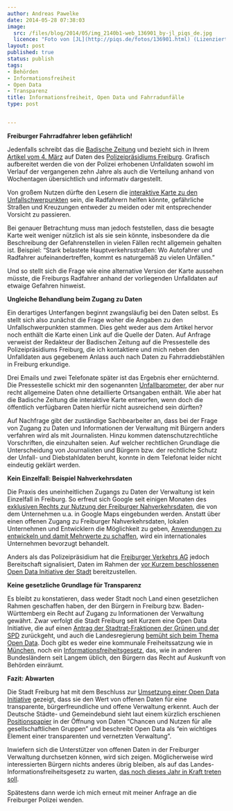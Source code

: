 ```yaml
---
author: Andreas Pawelke
date: 2014-05-28 07:38:03
image:
  src: /files/blog/2014/05/img_2140b1-web_136901_by-jl_piqs_de.jpg
  licence: "Foto von [JL](http://piqs.de/fotos/136901.html) (Lizenziert unter: [CC BY 2.0 DE](http://creativecommons.org/licenses/by/2.0/de/deed.de))"
layout: post
published: true
status: publish
tags:
- Behörden
- Informationsfreiheit
- Open Data
- Transparenz
title: Informationsfreiheit, Open Data und Fahrradunfälle
type: post


---
```



**Freiburger Fahrradfahrer leben gefährlich!**

Jedenfalls schreibt das die [Badische Zeitung](http://www.badische-zeitung.de/) und bezieht sich in Ihrem [Artikel vom 4. März](http://www.badische-zeitung.de/radler-leben-in-freiburg-gefaehrlich-polizei-kuendigt-konzept-an) auf Daten des [Polizeipräsidiums Freiburg](http://www.polizei-bw.de/Dienststellen/PPFreiburg/Seiten/default.aspx). Grafisch aufbereitet werden die von der Polizei erhobenen Unfalldaten sowohl im Verlauf der vergangenen zehn Jahre als auch die Verteilung anhand von Wochentagen übersichtlich und informativ dargestellt.

Von großem Nutzen dürfte den Lesern die [interaktive Karte zu den Unfallschwerpunkten](https://maps.google.com/maps/ms?msid=207198870481074278417.0004766f18163d48451ac&msa=0&dg=feature) sein, die Radfahrern helfen könnte, gefährliche Straßen und Kreuzungen entweder zu meiden oder mit entsprechender Vorsicht zu passieren.

Bei genauer Betrachtung muss man jedoch feststellen, dass die besagte Karte weit weniger nützlich ist als sie sein könnte, insbesondere da die Beschreibung der Gefahrenstellen in vielen Fällen recht allgemein gehalten ist. Beispiel: “Stark belastete Hauptverkehrsstraßen: Wo Autofahrer und Radfahrer aufeinandertreffen, kommt es naturgemäß zu vielen Unfällen.”

Und so stellt sich die Frage wie eine alternative Version der Karte aussehen müsste, die Freiburgs Radfahrer anhand der vorliegenden Unfalldaten auf etwaige Gefahren hinweist.

**Ungleiche Behandlung beim Zugang zu Daten**

Ein derartiges Unterfangen beginnt zwangsläufig bei den Daten selbst. Es stellt sich also zunächst die Frage woher die Angaben zu den Unfallschwerpunkten stammen. Dies geht weder aus dem Artikel hervor noch enthält die Karte einen Link auf die Quelle der Daten. Auf Anfrage verweist der Redakteur der Badischen Zeitung auf die Pressestelle des Polizeipräsidiums Freiburg, die ich kontaktiere und mich neben den Unfalldaten aus gegebenem Anlass auch nach Daten zu Fahrraddiebstählen in Freiburg erkundige.

Drei Emails und zwei Telefonate später ist das Ergebnis eher ernüchternd. Die Pressestelle schickt mir den sogenannten [Unfallbarometer](http://www.polizei-bw.de/Dienststellen/PPFreiburg/Documents/20140314%20Anlage%20PM%20VU_Unfallbarometer%202013.pdf%20), der aber nur recht allgemeine Daten ohne detaillierte Ortsangaben enthält. Wie aber hat die Badische Zeitung die interaktive Karte entworfen, wenn doch die öffentlich verfügbaren Daten hierfür nicht ausreichend sein dürften?

Auf Nachfrage gibt der zuständige Sachbearbeiter an, dass bei der Frage von Zugang zu Daten und Informationen der Verwaltung mit Bürgern anders verfahren wird als mit Journalisten. Hinzu kommen datenschutzrechtliche Vorschriften, die einzuhalten seien. Auf welcher rechtlichen Grundlage die Unterscheidung von Journalisten und Bürgern bzw. der rechtliche Schutz der Unfall- und Diebstahldaten beruht, konnte in dem Telefonat leider nicht eindeutig geklärt werden.

**Kein Einzelfall: Beispiel Nahverkehrsdaten**

Die Praxis des uneinheitlichen Zugangs zu Daten der Verwaltung ist kein Einzelfall in Freiburg. So erfreut sich Google seit einigen Monaten des [exklusiven Rechts zur Nutzung der Freiburger Nahverkehrsdaten](http://www.badische-zeitung.de/freiburg/google-maps-kann-jetzt-fahrplandaten-von-vag-und-suedbadenbus-nutzen--77478402.html%20), die von dem Unternehmen u.a. in Google Maps eingebunden werden. Anstatt über einen offenen Zugang zu Freiburger Nahverkehrsdaten, lokalen Unternehmen und Entwicklern die Möglichkeit zu geben, [Anwendungen zu entwickeln und damit Mehrwerte zu schaffen](http://appsandthecity.net/), wird ein internationales Unternehmen bevorzugt behandelt.

Anders als das Polizeipräsidium hat die [Freiburger Verkehrs AG](http://www.vag-freiburg.de/) jedoch Bereitschaft signalisiert, Daten im Rahmen der [vor Kurzem beschlossenen Open Data Initiative der Stadt](https://freiburg.more-rubin1.de/show_pdf.php?_typ_432=beschl&_doc_n1=be_3003010100004_1.pdf&_nk_nr=&_nid_nr=ni_2014-GR-113&_neu_dok=&status=&x=21&y=11) bereitzustellen.

**Keine gesetzliche Grundlage für Transparenz**

Es bleibt zu konstatieren, dass weder Stadt noch Land einen gesetzlichen Rahmen geschaffen haben, der den Bürgern in Freiburg bzw. Baden-Württemberg ein Recht auf Zugang zu Informationen der Verwaltung gewährt. Zwar verfolgt die Stadt Freiburg seit Kurzem eine Open Data Initiative, die auf einen [Antrag der Stadtrat-Fraktionen der Grünen und der SPD](http://jf-gruene.de/uploads/media/opendata_interfraktionellerAntragJF_GRUENE_SPD.pdf) zurückgeht, und auch die Landesregierung [bemüht sich beim Thema Open Data](https://netzpolitik.org/2012/baden-wurttemberg-startet-open-data-portal/). Doch gibt es weder eine kommunale Freiheitssatzung wie in [München](http://www.muenchen.de/rathaus/Stadtinfos/Stadtrecht/Informationsfreiheitssatzung.html), noch ein [Informationsfreiheitsgesetz](http://de.wikipedia.org/wiki/Informationsfreiheitsgesetz), das, wie in anderen Bundesländern seit Langem üblich, den Bürgern das Recht auf Auskunft von Behörden einräumt.

**Fazit: Abwarten**

Die Stadt Freiburg hat mit dem Beschluss zur [Umsetzung einer Open Data Initiative](https://freiburg.more-rubin1.de/show_pdf.php?_typ_432=vorl&_doc_n1=3003010100004.pdf&_nk_nr=300&_nid_nr=3003010100004&_neu_dok=&status=1&sitzungsnummer=ni_2014-GR-113&x=12&y=5) gezeigt, dass sie den Wert von offenen Daten für eine transparente, bürgerfreundliche und offene Verwaltung erkennt. Auch der Deutsche Städte- und Gemeindebund sieht laut einem kürzlich erschienen [Positionspapier](http://www.dstgb.de/dstgb/Home/Positionspapiere/Open%20Data%20in%20Kommunen%20-%20Positionspapier%20von%20DStGB,%20KGSt%20und%20Vitako/Positionspapier%20Open%20Data%20Vitako_KGSt_DStGB.pdf) in der Öffnung von Daten “Chancen und Nutzen für alle gesellschaftlichen Gruppen” und beschreibt Open Data als “ein wichtiges Element einer transparenten und vernetzten Verwaltung”.

Inwiefern sich die Unterstützer von offenen Daten in der Freiburger Verwaltung durchsetzen können, wird sich zeigen. Möglicherweise wird interessierten Bürgern nichts anderes übrig bleiben, als auf das Landes-Informationsfreiheitsgesetz zu warten, [das noch dieses Jahr in Kraft treten soll](http://www.stuttgarter-nachrichten.de/inhalt.gruen-rote-kabinettsklausur-erst-die-arbeit-dann-das-vergnuegen.99e1261d-4cda-45bf-9429-b8fdc48ca4b1.html).

Spätestens dann werde ich mich erneut mit meiner Anfrage an die Freiburger Polizei wenden.